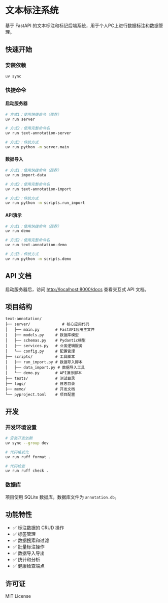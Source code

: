 # 文本标注系统

基于 FastAPI 的文本标注和标记后端系统，用于个人PC上进行数据标注和数据管理。

## 快速开始

### 安装依赖
```bash
uv sync
```

### 快捷命令

#### 启动服务器
```bash
# 方式1：使用快捷命令（推荐）
uv run server

# 方式2：使用完整命令名
uv run text-annotation-server

# 方式3：传统方式
uv run python -m server.main
```

#### 数据导入
```bash
# 方式1：使用快捷命令（推荐）
uv run import-data

# 方式2：使用完整命令名  
uv run text-annotation-import

# 方式3：传统方式
uv run python -m scripts.run_import
```

#### API演示
```bash
# 方式1：使用快捷命令（推荐）
uv run demo

# 方式2：使用完整命令名
uv run text-annotation-demo

# 方式3：传统方式
uv run python -m scripts.demo
```

## API 文档

启动服务器后，访问 [http://localhost:8000/docs](http://localhost:8000/docs) 查看交互式 API 文档。

## 项目结构

```
text-annotation/
├── server/              # 核心应用代码
│   ├── main.py       # FastAPI应用主文件
│   ├── models.py     # 数据库模型
│   ├── schemas.py    # Pydantic模型
│   ├── services.py   # 业务逻辑服务
│   └── config.py     # 配置管理
├── scripts/          # 工具脚本
│   ├── run_import.py # 数据导入脚本
│   ├── data_import.py # 数据导入工具
│   └── demo.py       # API演示脚本
├── tests/            # 测试目录
├── logs/             # 日志目录
├── memo/             # 开发文档
└── pyproject.toml    # 项目配置
```

## 开发

### 开发环境设置
```bash
# 安装开发依赖
uv sync --group dev

# 代码格式化
uv run ruff format .

# 代码检查
uv run ruff check .
```

### 数据库

项目使用 SQLite 数据库，数据库文件为 `annotation.db`。

## 功能特性

- ✅ 标注数据的 CRUD 操作
- ✅ 标签管理
- ✅ 数据搜索和过滤
- ✅ 批量标注操作
- ✅ 数据导入导出
- ✅ 统计和分析
- ✅ 健康检查端点

## 许可证

MIT License
